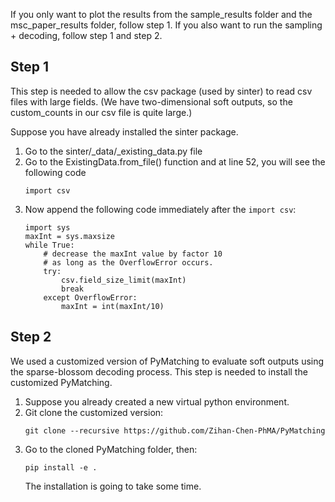 If you only want to plot the results from the sample_results folder and the msc_paper_results folder, follow step 1. 
If you also want to run the sampling + decoding, follow step 1 and step 2.

## Step 1
This step is needed to allow the csv package (used by sinter) to read csv files with large fields. (We have 
two-dimensional soft outputs, so the custom_counts in our csv file is quite large.)

Suppose you have already installed the sinter package. 
  1. Go to the sinter/_data/_existing_data.py file
  2. Go to the ExistingData.from_file() function and at line 52, you will see the following code
     ```
     import csv
     ```
   3. Now append the following code immediately after the ```import csv```:
      ```
      import sys
      maxInt = sys.maxsize
      while True:
          # decrease the maxInt value by factor 10 
          # as long as the OverflowError occurs.
          try:
              csv.field_size_limit(maxInt)
              break
          except OverflowError:
              maxInt = int(maxInt/10)
      ```
  
## Step 2

We used a customized version of PyMatching to evaluate soft outputs using the sparse-blossom decoding process. This step is needed to 
install the customized PyMatching. 

1. Suppose you already created a new virtual python environment.
2. Git clone the customized version:
   ```
   git clone --recursive https://github.com/Zihan-Chen-PhMA/PyMatching
   ```
3. Go to the cloned PyMatching folder, then:
   ```
   pip install -e .
   ```
   The installation is going to take some time. 
